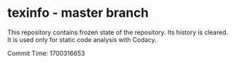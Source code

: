 # texinfo - master branch

This repository contains frozen state of the repository.
Its history is cleared. It is used only for static code
analysis with Codacy.

Commit Time: 1700316653
